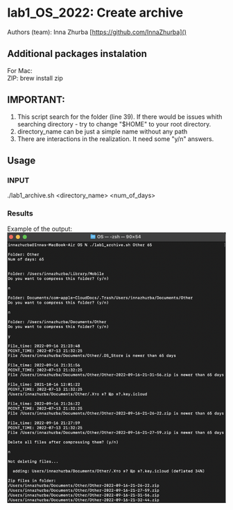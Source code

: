 # lab1_OS_2022: Create archive
Authors (team): Inna Zhurba [https://github.com/InnaZhurba]()<br>

## Additional packages instalation

For Mac:<br>
ZIP: brew install zip <br>

## IMPORTANT: 
1. This script search for the folder (line 39). If there would be issues whith searching directory - try to change "$HOME" to your root directory. <br>
2. directory_name can be just a simple name without any path <br>
3. There are interactions in the realization. It need some "y/n" answers.

## Usage

### INPUT <br>
  ./lab1_archive.sh <directory_name> <num_of_days> <br>

### Results

Example of the output: <br>
![results](./screenshot.png?raw=true)

